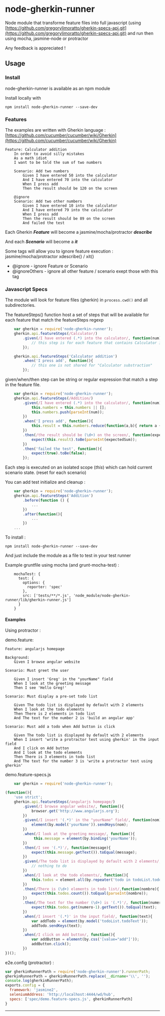 # node-gherkin-runner

Node module that transforme feature files into full javascript (using [https://github.com/gregorylimoratto/gherkin-specs-api.git](https://github.com/gregorylimoratto/gherkin-specs-api.git) 
and run then using mocha, jasmine-node or protractor

Any feedback is appreciated ! 

## Usage

### Install

node-gherkin-runner is available as an npm module

Install locally with

	npm install node-gherkin-runner --save-dev


### Features

The examples are written with Gherkin language : [https://github.com/cucumber/cucumber/wiki/Gherkin](https://github.com/cucumber/cucumber/wiki/Gherkin)

	Feature: Calculator addition 
		In order to avoid silly mistakes
		As a math idiot
		I want to be told the sum of two numbers
	
		Scenario: Add two numbers
			Given I have entered 50 into the calculator
			And I have entered 70 into the calculator
			When I press add
			Then the result should be 120 on the screen

		@ignore
		Scenario: Add two other numbers
			Given I have entered 10 into the calculator
			And I have entered 79 into the calculator
			When I press add
			Then the result should be 89 on the screen
			And failed the test


Each Gherkin ***Feature*** will become a jasmine/mocha/protractor ***describe***

And each ***Scenario*** will become a ***it***

Some tags will allow you to ignore feature execution : jasmine/mocha/protractor xdescribe() / xit()

- @ignore - ignore Feature or Scenario
- @ignoreOthers - ignore all other feature / scenario exept those with this tag

### Javascript Specs

The module will look for feature files (gherkin) in `process.cwd()` and all subdirectories.

The featureSteps() function host a set of steps that will be available for each feature that match the featureSteps regexp

```javascript
	var gherkin = require('node-gherkin-runner');
	gherkin.api.featureSteps(/Calculator/)
		.given(/I have entered (.*) into the calculator/, function(num){
			// this step is for each feature that contains Calculator in title 
		});

	gherkin.api.featureSteps('Calculator addition')
		.when('I press add', function(){
			// this one is not shared for "Calculator substraction"
		});
```

given/when/then step can be string or regular expression that match a step in the feature file.

```javascript
	var gherkin = require('node-gherkin-runner');
	gherkin.api.featureSteps(/Addition/)
		.given(/I have entered (.*) into the calculator/, function(num){
			this.numbers = this.numbers || [];
			this.numbers.push(parseInt(num));
		})
		.when('I press add', function(){
			this.result = this.numbers.reduce(function(a,b){ return a + b },0);
		})
		.then(/the result should be (\d+) on the screen/, function(expectedSum){
			expect(this.result).toBe(parseInt(expectedSum));
		})
		.then('failed the test', function(){
			expect(true).toBe(false);
		});
```

Each step is executed on an isolated scope (*this*) which can hold current scenario state. (reset for each scenario)

You can add test initialize and cleanup :

```javascript
	var gherkin = require('node-gherkin-runner');
	gherkin.api.featureSteps('Addition')
	 	.before(function () {
			...
	    })
		.after(function(){
			...
		})
	...
```

To install :

	npm install node-gherkin-runner --save-dev


And just include the module as a file to test in your test runner

Example gruntfile using mocha (and grunt-mocha-test) :
```
	mochaTest: {
      test: {
        options: {
          reporter: 'spec'
        },
        src: ['tests/**/*.js', 'node_module/node-gherkin-runner/lib/gherkin-runner.js']
      }
    }
```


#### Examples

Using protractor :

demo.feature: 

	Feature: angularjs homepage

	Background:
		Given I browse angular website
		
	Scenario: Must greet the user
	
		Given I insert 'Greg' in the "yourName" field
		When I look at the greeting message
		Then I see 'Hello Greg!'
	
	Scenario: Must display a pre-set todo list
		
		Given The todo list is displayed by default with 2 elements
		When I look at the todo elements
		Then There is 2 elements in todo list
		And The text for the number 2 is 'build an angular app'
	
	Scenario: Must add a todo when Add button is click
	
		Given The todo list is displayed by default with 2 elements
		When I insert 'write a protractor test using gherkin' in the input field
		And I click on Add button
		And I look at the todo elements
		Then There is 3 elements in todo list
		And The text for the number 3 is 'write a protractor test using gherkin'

demo.feature-specs.js

```javascript
	var gherkin = require('node-gherkin-runner');

(function(){
	'use strict';
	gherkin.api.featureSteps(/angularjs homepage/)
		.given(/I browse angular website/, function(){
			browser.get('http://www.angularjs.org');
		})
		.given(/I insert '(.*)' in the "yourName" field/, function(nom){
			element(by.model('yourName')).sendKeys(nom);
		})
		.when(/I look at the greeting message/, function(){
			 this.message = element(by.binding('yourName'));
		})
		.then(/I see '(.*)'/, function(message){
			expect(this.message.getText()).toEqual(message);
		})
		.given(/The todo list is displayed by default with 2 elements/, function(){
			// nothing to do
		})
		.when(/I look at the todo elements/, function(){
			this.todos = element.all(by.repeater('todo in todoList.todos'));
		})
		.then(/There is (\d+) elements in todo list/,function(nombre){
			expect(this.todos.count()).toEqual(parseInt(nombre));
		})
		.then(/The text for the number (\d+) is '(.*)'/, function(numero, text){
			expect(this.todos.get(numero-1).getText()).toEqual(text);
		})
		.when(/I insert '(.*)' in the input field/, function(text){
			var addTodo = element(by.model('todoList.todoText'));
			addTodo.sendKeys(text);
		})
		.when(/I click on Add button/, function(){
			var addButton = element(by.css('[value="add"]'));
      		addButton.click();
		})
})();
```

e2e.config (protractor) : 
```javascript
var gherkinRunnerPath = require('node-gherkin-runner').runnerPath;
gherkinRunnerPath = gherkinRunnerPath.replace(__dirname+'\\', '');
console.log(gherkinRunnerPath);
exports.config = {
  framework: 'jasmine2',
  seleniumAddress: 'http://localhost:4444/wd/hub',
  specs: ['spec/demo.feature-specs.js', gherkinRunnerPath]
}
```

----